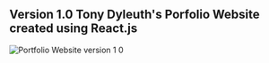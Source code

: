 
## Version 1.0 Tony Dyleuth's Porfolio Website created using React.js 

![Portfolio Website version 1 0](https://user-images.githubusercontent.com/40449202/91514118-d25ae000-e89a-11ea-8231-37a2dc79afa4.png)

